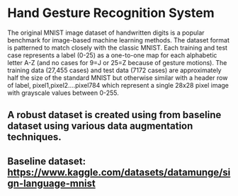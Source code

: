 # Hand Gesture Recognition System
The original MNIST image dataset of handwritten digits is a popular benchmark for image-based machine learning methods. The dataset format is patterned to match closely with the classic MNIST. Each training and test case represents a label (0-25) as a one-to-one map for each alphabetic letter A-Z (and no cases for 9=J or 25=Z because of gesture motions). The training data (27,455 cases) and test data (7172 cases) are approximately half the size of the standard MNIST but otherwise similar with a header row of label, pixel1,pixel2….pixel784 which represent a single 28x28 pixel image with grayscale values between 0-255. 
## A robust dataset is created using from baseline dataset using various data augmentation techniques.
## Baseline dataset: https://www.kaggle.com/datasets/datamunge/sign-language-mnist
